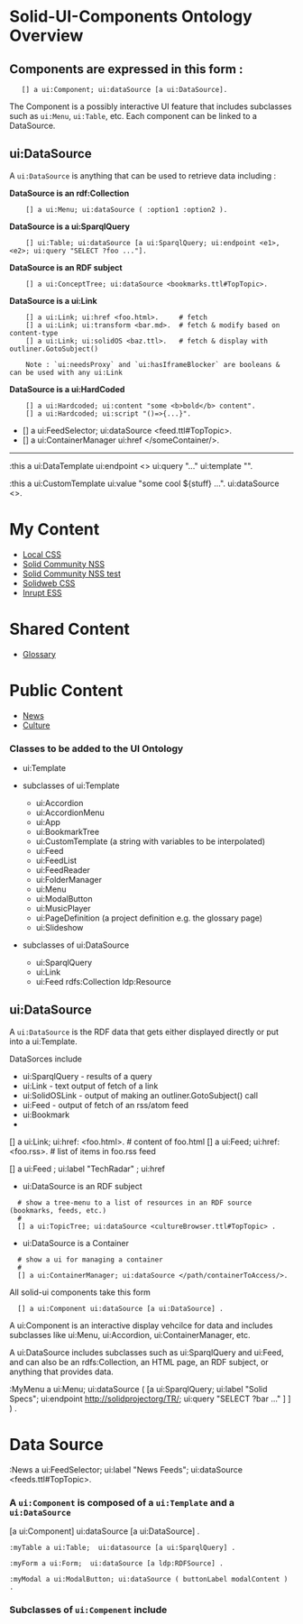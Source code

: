 # Solid-UI-Components Ontology Overview

## Components are expressed in this form :
```
   [] a ui:Component; ui:dataSource [a ui:DataSource].
```
The Component is a possibly interactive UI feature that includes subclasses such as `ui:Menu`, `ui:Table`, etc.  Each component can be linked to a DataSource.   

## ui:DataSource

A `ui:DataSource` is anything that can be used to retrieve data including :

**DataSource is an rdf:Collection**
```
    [] a ui:Menu; ui:dataSource ( :option1 :option2 ).
```
**DataSource is a ui:SparqlQuery**
```
    [] ui:Table; ui:dataSource [a ui:SparqlQuery; ui:endpoint <e1>, <e2>; ui:query "SELECT ?foo ..."].
```
**DataSource is an RDF subject**
```
    [] a ui:ConceptTree; ui:dataSource <bookmarks.ttl#TopTopic>.
```

**DataSource is a ui:Link**
```
    [] a ui:Link; ui:href <foo.html>.     # fetch
    [] a ui:Link; ui:transform <bar.md>.  # fetch & modify based on content-type
    [] a ui:Link; ui:solidOS <baz.ttl>.   # fetch & display with outliner.GotoSubject()

    Note : `ui:needsProxy` and `ui:hasIframeBlocker` are booleans & can be used with any ui:Link
```

**DataSource is a ui:HardCoded**
```
    [] a ui:Hardcoded; ui:content "some <b>bold</b> content".
    [] a ui:Hardcoded; ui:script "()=>{...}".
```

  * [] a ui:FeedSelector; ui:dataSource <feed.ttl#TopTopic>.
  * [] a ui:ContainerManager ui:href </someContainer/>.


----------------------------------------------
:this
 a ui:DataTemplate
 ui:endpoint <>
 ui:query "..."
 ui:template "".

:this
 a ui:CustomTemplate
 ui:value "some cool ${stuff} ...".
 ui:dataSource <>.



# My Content

  * [Local CSS]()
  * [Solid Community NSS]()
  * [Solid Community NSS test]()
  * [Solidweb CSS]()
  * [Inrupt ESS]()

# Shared Content

  * [Glossary]()

# Public Content

  * [News]()
  * [Culture]()


### Classes to be added to the UI Ontology

  * ui:Template

  * subclasses of ui:Template

    * ui:Accordion
    * ui:AccordionMenu
    * ui:App
    * ui:BookmarkTree
    * ui:CustomTemplate (a string with variables to be interpolated)
    * ui:Feed
    * ui:FeedList
    * ui:FeedReader
    * ui:FolderManager
    * ui:Menu
    * ui:ModalButton
    * ui:MusicPlayer
    * ui:PageDefinition (a project definition e.g. the glossary page)
    * ui:Slideshow

  * subclasses of ui:DataSource

    * ui:SparqlQuery
    * ui:Link
    * ui:Feed
  rdfs:Collection
  ldp:Resource

## ui:DataSource

A `ui:DataSource` is the RDF data that gets either displayed directly or put into a ui:Template.

DataSorces include

* ui:SparqlQuery - results of a query
* ui:Link - text output of fetch of a link
* ui:SolidOSLink - output of making an outliner.GotoSubject() call
* ui:Feed - output of fetch of an rss/atom feed
* ui:Bookmark
* 

[] a ui:Link; ui:href: <foo.html>.  # content of foo.html
[] a ui:Feed; ui:href: <foo.rss>.   # list of items in foo.rss feed

[] a ui:Feed ;
  ui:label "TechRadar" ;
  ui:href 

* ui:DataSource is an RDF subject

```turtle
  # show a tree-menu to a list of resources in an RDF source (bookmarks, feeds, etc.)
  #
  [] a ui:TopicTree; ui:dataSource <cultureBrowser.ttl#TopTopic> .
```
* ui:DataSource is a Container

```turtle
  # show a ui for managing a container
  #
  [] a ui:ContainerManager; ui:dataSource </path/containerToAccess/>.
```

All solid-ui components take this form
```
  [] a ui:Component ui:dataSource [a ui:DataSource] .
```
A ui:Component is an interactive display vehcilce for data and includes subclasses like ui:Menu, ui:Accordion, ui:ContainerManager, etc.

A ui:DataSource includes subclasses such as ui:SparqlQuery and ui:Feed, and can also be an rdfs:Collection, an HTML page, an RDF subject, or anything that provides data.

:MyMenu a ui:Menu; ui:dataSource (
  [a ui:SparqlQuery; ui:label "Solid Specs"; ui:endpoint <http://solidprojectorg/TR/>; ui:query "SELECT ?bar ..." ] ]
) .

# Data Source 
:News a ui:FeedSelector; ui:label "News Feeds";
  ui:dataSource <feeds.ttl#TopTopic>.




  

### A `ui:Component` is composed of a `ui:Template` and a `ui:DataSource`


  [a ui:Component] ui:dataSource [a ui:DataSource] .


```turtle
:myTable a ui:Table;  ui:datasource [a ui:SparqlQuery] .

:myForm a ui:Form;  ui:dataSource [a ldp:RDFSource] . 

:myModal a ui:ModalButton; ui:dataSource ( buttonLabel modalContent ) .

```


### Subclasses of `ui:Compenent` include

